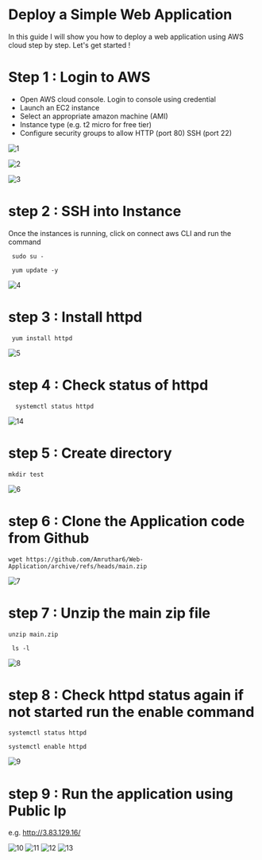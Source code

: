 # Deploy a Simple Web Application

In this guide I will show you how to deploy a web  application using AWS cloud step by step. Let's get started !

# Step 1 : Login to AWS 

- Open AWS cloud console. Login to console using credential
- Launch an EC2 instance
- Select an appropriate amazon machine (AMI)
- Instance type (e.g. t2 micro for free tier)
- Configure security groups to allow HTTP (port 80) SSH (port 22)
  
![1](https://github.com/user-attachments/assets/246906fd-a91c-47b6-9a9a-532b83144b65)

![2](https://github.com/user-attachments/assets/819d73a6-0377-4293-804e-a47991bdce3b)

![3](https://github.com/user-attachments/assets/5a5361b0-bb76-4099-8ca4-ac5e710e1057)

# step 2 : SSH into Instance

Once the instances is running, click on connect aws CLI and run the command
``` git
 sudo su -
```
``` git
 yum update -y
```

![4](https://github.com/user-attachments/assets/ded460db-c244-4461-9c5b-5044b96c879d)

# step 3 : Install httpd
``` git
 yum install httpd
```

![5](https://github.com/user-attachments/assets/b37f8973-e0ed-46a3-b9d6-e964476019bb)

# step 4 : Check status of httpd
``` git
  systemctl status httpd
```
![14](https://github.com/user-attachments/assets/48300c92-2f3d-4444-b56a-3636f4ab6ad8)

# step 5 : Create directory 
``` git
mkdir test
```

![6](https://github.com/user-attachments/assets/375b9a82-088f-41e6-9b08-95a8af14a7b1)

# step 6 : Clone the Application code from Github
``` git
wget https://github.com/Amruthar6/Web-Application/archive/refs/heads/main.zip
```

![7](https://github.com/user-attachments/assets/60157923-6985-4988-bb7b-1ed77938d69b)

# step 7 : Unzip the main zip file
``` git
unzip main.zip
```
``` git
 ls -l
```

![8](https://github.com/user-attachments/assets/2d8c41ee-5514-46ce-a31a-4659f6208049)

# step 8 : Check httpd status again if not started run the enable command
``` git 
systemctl status httpd
```
``` git
systemctl enable httpd
```

![9](https://github.com/user-attachments/assets/df1943f6-a226-421a-9048-d41f12395abb)

# step 9 : Run the application using Public Ip  
e.g.
http://3.83.129.16/

![10](https://github.com/user-attachments/assets/ec4a0460-0d58-4677-ab95-142788b7a6b5)
![11](https://github.com/user-attachments/assets/38839e11-ca5d-4c81-a66f-273871d46805)
![12](https://github.com/user-attachments/assets/e379c51a-d1ee-4297-a242-9fbed3c61257)
![13](https://github.com/user-attachments/assets/79ea34a9-410c-4cec-87d5-d2f8f87b4c7d)


